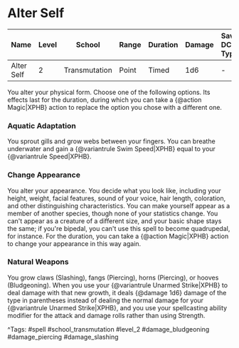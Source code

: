 # Alter Self

| Name | Level | School | Range | Duration | Damage | Save DC & Type |
|------|-------|--------|-------|----------|--------|----------------|
| Alter Self | 2 | Transmutation | Point | Timed | 1d6 | - |

You alter your physical form. Choose one of the following options. Its effects last for the duration, during which you can take a {@action Magic|XPHB} action to replace the option you chose with a different one.

### Aquatic Adaptation

You sprout gills and grow webs between your fingers. You can breathe underwater and gain a {@variantrule Swim Speed|XPHB} equal to your {@variantrule Speed|XPHB}.

### Change Appearance

You alter your appearance. You decide what you look like, including your height, weight, facial features, sound of your voice, hair length, coloration, and other distinguishing characteristics. You can make yourself appear as a member of another species, though none of your statistics change. You can't appear as a creature of a different size, and your basic shape stays the same; if you're bipedal, you can't use this spell to become quadrupedal, for instance. For the duration, you can take a {@action Magic|XPHB} action to change your appearance in this way again.

### Natural Weapons

You grow claws (Slashing), fangs (Piercing), horns (Piercing), or hooves (Bludgeoning). When you use your {@variantrule Unarmed Strike|XPHB} to deal damage with that new growth, it deals {@damage 1d6} damage of the type in parentheses instead of dealing the normal damage for your {@variantrule Unarmed Strike|XPHB}, and you use your spellcasting ability modifier for the attack and damage rolls rather than using Strength.

^Tags: #spell #school_transmutation #level_2 #damage_bludgeoning #damage_piercing #damage_slashing